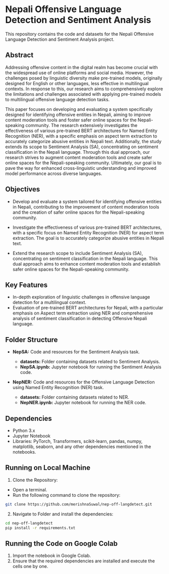 # Nepali Offensive Language Detection and Sentiment Analysis

This repository contains the code and datasets for the Nepali Offensive Language Detection and Sentiment Analysis project.

## Abstract

Addressing offensive content in the digital realm has become crucial with the widespread use of online platforms and social media. However, the challenges posed by linguistic diversity make pre-trained models, originally designed for English or other languages, less effective in multilingual contexts. In response to this, our research aims to comprehensively explore the limitations and challenges associated with applying pre-trained models to multilingual offensive language detection tasks.

This paper focuses on developing and evaluating a system specifically designed for identifying offensive entities in Nepali, aiming to improve content moderation tools and foster safer online spaces for the Nepali-speaking community. The research extensively investigates the effectiveness of various pre-trained BERT architectures for Named Entity Recognition (NER), with a specific emphasis on aspect term extraction to accurately categorize abusive entities in Nepali text. Additionally, the study extends its scope to Sentiment Analysis (SA), concentrating on sentiment classification in the Nepali language. Through this dual approach, our research strives to augment content moderation tools and create safer online spaces for the Nepali-speaking community. Ultimately, our goal is to pave the way for enhanced cross-linguistic understanding and improved model performance across diverse languages. 

## Objectives

- Develop and evaluate a system tailored for identifying offensive entities in Nepali, contributing to the improvement of content moderation tools and the creation of safer online spaces for the Nepali-speaking community.

- Investigate the effectiveness of various pre-trained BERT architectures, with a specific focus on Named Entity Recognition (NER) for aspect term extraction. The goal is to accurately categorize abusive entities in Nepali text.

- Extend the research scope to include Sentiment Analysis (SA), concentrating on sentiment classification in the Nepali language. This dual approach aims to enhance content moderation tools and establish safer online spaces for the Nepali-speaking community.

## Key Features

- In-depth exploration of linguistic challenges in offensive language detection for a multilingual context.
- Evaluation of pre-trained BERT architectures for Nepali, with a particular emphasis on Aspect term extraction using NER and comprehensive analysis of sentiment classification in detecting Offensive Nepali language.
## Folder Structure

- **NepSA:** Code and resources for the Sentiment Analysis task.
  - **datasets:** Folder containing datasets related to Sentiment Analysis.
  - **NepSA.ipynb:** Jupyter notebook for running the Sentiment Analysis code.

- **NepNER:** Code and resources for the Offensive Language Detection using Named Entity Recognition (NER) task.
  - **datasets:** Folder containing datasets related to NER.
  - **NepNER.ipynb:** Jupyter notebook for running the NER code.

## Dependencies

- Python 3.x
- Jupyter Notebook
- Libraries: PyTorch, Transformers, scikit-learn, pandas, numpy, matplotlib, seaborn, and any other dependencies mentioned in the notebooks.

## Running on Local Machine

1. Clone the Repository:
 - Open a terminal.
 - Run the following command to clone the repository:

 ```bash
 git clone https://github.com/merishnaSuwal/nep-off-langdetect.git
```

2. Navigate to Folder and install the dependencies:

```bash
cd nep-off-langdetect
pip install -r requirements.txt
```


## Running the Code on Google Colab

1. Import the notebook in Google Colab.
2. Ensure that the required dependencies are installed and execute the cells one by one.
